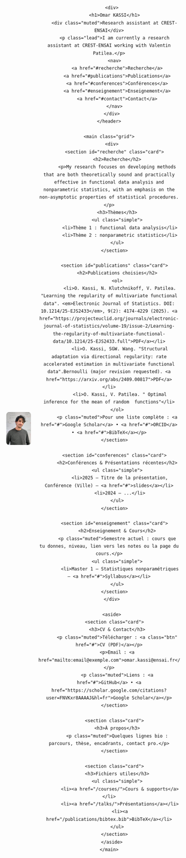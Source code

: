 <html lang="fr">
<head>
  <meta charset="utf-8">
  <meta name="viewport" content="width=device-width,initial-scale=1">
  <title>Omar KASSI — Chercheur</title>
  <style>
    :root{--maxw:900px;--accent:#0b63ce}
    body{font-family:system-ui,-apple-system,Segoe UI,Roboto,"Helvetica Neue",Arial;line-height:1.45;margin:0;padding:0;color:#111}
    .wrap{max-width:var(--maxw);margin:30px auto;padding:20px}
    header{display:flex;gap:20px;align-items:center}
    .avatar{width:88px;height:88px;border-radius:8px;background:#ddd;display:inline-block}
    h1{margin:0;font-size:1.6rem}
    p.lead{margin:6px 0;color:#333}
    nav{margin-top:14px}
    nav a{margin-right:12px;text-decoration:none;color:var(--accent)}
    section{margin-top:22px}
    .grid{display:grid;grid-template-columns:1fr;gap:18px}
    .card{padding:14px;border:1px solid #eee;border-radius:8px;background:#fff}
    footer{margin-top:30px;padding-top:12px;border-top:1px solid #f0f0f0;color:#666}
    ul.simple{padding-left:1.15rem}
    @media(min-width:800px){.grid{grid-template-columns:2fr 1fr}}
    .muted{color:#666;font-size:0.95rem}
    .btn{display:inline-block;padding:6px 10px;border-radius:6px;text-decoration:none;border:1px solid #ddd}
  </style>
</head>
<body>
  <div class="wrap">
    <header>
      <img src="images/1000058231.jpg" alt="Photo de Omar Kassi"  width="120" height="120" class="avatar">

      <div>
        <h1>Omar KASSI</h1>
        <div class="muted">Research assistant at CREST-ENSAI</div>
        <p class="lead">I am currently a research assistant at CREST-ENSAI working with Valentin Patilea.</p>
        <nav>
          <a href="#recherche">Recherche</a>
          <a href="#publications">Publications</a>
          <a href="#conferences">Conférences</a>
          <a href="#enseignement">Enseignement</a>
          <a href="#contact">Contact</a>
        </nav>
      </div>
    </header>

    <main class="grid">
      <div>
        <section id="recherche" class="card">
          <h2>Recherche</h2>
          <p>My research focuses on developing methods that are both theoretically sound and practically effective in functional data analysis and nonparametric statistics, with an emphasis on the non-asymptotic properties of statistical procedures.</p>
          <h3>Thèmes</h3>
          <ul class="simple">
            <li>Thème 1 : functional data analysis</li>
            <li>Thème 2 : nonparametric statistics</li>
          </ul>
        </section>

        <section id="publications" class="card">
          <h2>Publications choisies</h2>
          <ol>
            <li>O. Kassi, N. Klutchnikoff, V. Patilea. "Learning the regularity of multivariate functional data". <em>Electronic Journal of Statistics. DOI: 10.1214/25-EJS2433</em>, 9(2): 4174-4229 (2025). <a href="https://projecteuclid.org/journals/electronic-journal-of-statistics/volume-19/issue-2/Learning-the-regularity-of-multivariate-functional-data/10.1214/25-EJS2433.full">PDF</a></li>
            <li>O. Kassi, SGW. Wang. "Structural adaptation via directional regularity: rate accelerated estimation in multivariate functional data".Bernoulli (major revision requested). <a href="https://arxiv.org/abs/2409.00817">PDF</a> </li>
            <li>O. Kassi, V. Patilea. " Optimal inference for the mean of random  functions"</li>
          </ol>
          <p class="muted">Pour une liste complète : <a href="#">Google Scholar</a> • <a href="#">ORCID</a> • <a href="#">BibTeX</a></p>
        </section>

        <section id="conferences" class="card">
          <h2>Conférences & Présentations récentes</h2>
          <ul class="simple">
            <li>2025 — Titre de la présentation, Conférence (Ville) — <a href="#">slides</a></li>
            <li>2024 — ...</li>
          </ul>
        </section>

        <section id="enseignement" class="card">
          <h2>Enseignement & Cours</h2>
          <p class="muted">Semestre actuel : cours que tu donnes, niveau, lien vers les notes ou la page du cours.</p>
          <ul class="simple">
            <li>Master 1 — Statistiques nonparamétriques — <a href="#">Syllabus</a></li>
          </ul>
        </section>
      </div>

      <aside>
        <section class="card">
          <h3>CV & Contact</h3>
          <p class="muted">Télécharger : <a class="btn" href="#">CV (PDF)</a></p>
          <p>Email : <a href="mailto:email@exemple.com">omar.kassi@ensai.fr</a></p>
          <p class="muted">Liens : <a href="#">GitHub</a> • <a href="https://scholar.google.com/citations?user=FNVKxr8AAAAJ&hl=fr">Google Scholar</a></p>
        </section>

        <section class="card">
          <h3>À propos</h3>
          <p class="muted">Quelques lignes bio : parcours, thèse, encadrants, contact pro.</p>
        </section>

        <section class="card">
          <h3>Fichiers utiles</h3>
          <ul class="simple">
            <li><a href="/courses/">Cours & supports</a></li>
            <li><a href="/talks/">Présentations</a></li>
            <li><a href="/publications/bibtex.bib">BibTeX</a></li>
          </ul>
        </section>
      </aside>
    </main>

    
  </div>
</body>
</html>

